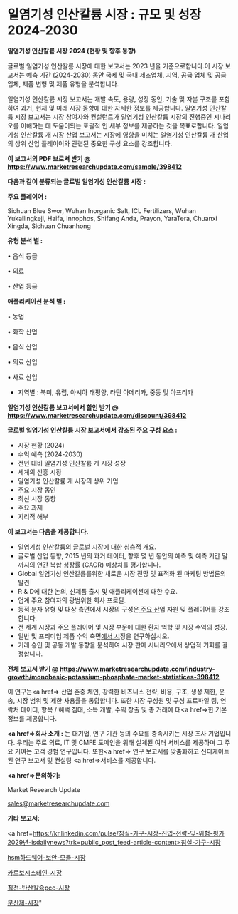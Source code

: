 # 일염기성 인산칼륨 시장 : 규모 및 성장 2024-2030

<strong>일염기성 인산칼륨 시장 2024 (현황 및 향후 동향)</strong>

글로벌 일염기성 인산칼륨 시장에 대한 보고서는 2023 년을 기준으로합니다.이 시장 보고서는 예측 기간 (2024-2030) 동안 국제 및 국내 제조업체, 지역, 공급 업체 및 공급 업체, 제품 변형 및 제품 유형을 분석합니다.

일염기성 인산칼륨 시장 보고서는 개발 속도, 용량, 성장 동인, 기술 및 자본 구조를 포함하여 과거, 현재 및 미래 시장 동향에 대한 자세한 정보를 제공합니다. 일염기성 인산칼륨 시장 보고서는 시장 참여자와 컨설턴트가 일염기성 인산칼륨 시장의 진행중인 시나리오를 이해하는 데 도움이되는 포괄적 인 세부 정보를 제공하는 것을 목표로합니다. 일염기성 인산칼륨 개 시장 산업 보고서는 시장에 영향을 미치는 일염기성 인산칼륨 개 산업의 상위 산업 플레이어와 관련된 중요한 구성 요소를 강조합니다.



<strong>이 보고서의 PDF 브로셔 받기 @ <a href=https://www.marketresearchupdate.com/sample/398412>https://www.marketresearchupdate.com/sample/398412</a></strong>



<strong>다음과 같이 분류되는 글로벌 일염기성 인산칼륨 시장 :</strong>



<strong>주요 플레이어 :</strong>

Sichuan Blue Swor, Wuhan Inorganic Salt, ICL Fertilizers, Wuhan Yukailingkeji, Haifa, Innophos, Shifang Anda, Prayon, YaraTera, Chuanxi Xingda, Sichuan Chuanhong



<strong>유형 분석 별 :</strong>

• 음식 등급

• 의료

• 산업 등급



<strong>애플리케이션 분석 별 :</strong>

• 농업

• 화학 산업

• 음식 산업

• 의료 산업

• 사료 산업

<ul>
  <li>지역별 : 북미, 유럽, 아시아 태평양, 라틴 아메리카, 중동 및 아프리카</li>
</ul>


<strong>일염기성 인산칼륨 보고서에서 할인 받기 @ <a href=https://www.marketresearchupdate.com/discount/398412>https://www.marketresearchupdate.com/discount/398412</a></strong>



<strong>글로벌 일염기성 인산칼륨 시장 보고서에서 강조된 주요 구성 요소 :</strong>
<ul>
  <li>시장 현황 (2024)</li>
  <li>수익 예측 (2024-2030)</li>
  <li>전년 대비 일염기성 인산칼륨 개 시장 성장</li>
  <li>세계의 신흥 시장</li>
  <li>일염기성 인산칼륨 개 시장의 상위 기업</li>
  <li>주요 시장 동인</li>
  <li>최신 시장 동향</li>
  <li>주요 과제</li>
  <li>지리적 해부</li>
</ul>


<strong>이 보고서는 다음을 제공합니다.</strong>
<ul>
  <li>일염기성 인산칼륨의 글로벌 시장에 대한 심층적 개요.</li>
  <li>글로벌 산업 동향, 2015 년의 과거 데이터, 향후 몇 년 동안의 예측 및 예측 기간 말까지의 연간 복합 성장률 (CAGR) 예상치를 평가합니다.</li>
  <li>Global 일염기성 인산칼륨를위한 새로운 시장 전망 및 표적화 된 마케팅 방법론의 발견</li>
  <li>R &amp; D에 대한 논의, 신제품 출시 및 애플리케이션에 대한 수요.</li>
  <li>업계 주요 참여자의 광범위한 회사 프로필.</li>
  <li>동적 분자 유형 및 대상 측면에서 시장의 구성은<a href=> 주요 산</a>업 자원 및 플레이어를 강조합니다.</li>
  <li>전 세계 시장과 주요 플레이어 및 시장 부문에 대한 환자 역학 및 시장 수익의 성장.</li>
  <li>일반 및 프리미엄 제품 수익 측면<a href=>에서 시</a>장을 연구하십시오.</li>
  <li>거래 승인 및 공동 개발 동향을 분석하여 시장 판매 시나리오에서 상업적 기회를 결정합니다.</li>
</ul>



<strong>전체 보고서 받기 @ <a href=https://www.marketresearchupdate.com/industry-growth/monobasic-potassium-phosphate-market-statistices-398412>https://www.marketresearchupdate.com/industry-growth/monobasic-potassium-phosphate-market-statistices-398412</a></strong>

이 연구는<a href=> 산업 존중</a> 체인, 강력한 비즈니스 전략, 비용, 구조, 생성 제한, 운송, 시장 범위 및 제한 사용률을 통합합니다. 또한 시장 구성원 및 구성 프로파일 링, 연락처 데이터, 항목 / 혜택 침대, 소득 개발, 수익 창출 및 총 거래에 대<a href=>한 기본 </a>정보를 제공합니다.



<strong><a href=>회사 소</a>개 :</strong>
는 대기업, 연구 기관 등의 수요를 충족시키는 시장 조사 기업입니다. 우리는 주로 의료, IT 및 CMFE 도메인을 위해 설계된 여러 서비스를 제공하며 그 주요 기여는 고객 경험 연구입니다. 또한<a href=> 연구 보</a>고서를 맞춤화하고 신디케이트 된 연구 보고서 및 컨설팅 <a href=>서비스</a>를 제공합니다.



<strong><a href=>문의하기:</a></strong>

Market Research Update

sales@marketresearchupdate.com



<strong>기타 보고서:</strong>

<a href=https://kr.linkedin.com/pulse/침실-가구-시장-진입-전략-및-위험-평가2029년-isdailynews?trk=public_post_feed-article-content>침실-가구-시장</a>

<a href=https://www.linkedin.com/pulse/hsm하드웨어-보안-모듈-시장-세분화-연구-및-목표-고객2029년-market-matrix-musings-analysis/>hsm하드웨어-보안-모듈-시장</a>

<a href=https://www.linkedin.com/pulse/카르보시스테인-시장-동향-및-성장-전망-survey-savvy-insights-360-analysis-v6fcf/>카르보시스테인-시장</a>

<a href=https://www.linkedin.com/pulse/침전-탄산칼슘pcc-시장-현재-및-미래-성장-2029-consumer-connection-compendium-ana-rf0bf/>침전-탄산칼슘pcc-시장</a>

<a href=https://www.linkedin.com/pulse/분산제-시장-현재-및-미래-성장-2030-consumer-connection-compendium-ana-d6ipf/>분산제-시장</a>"

